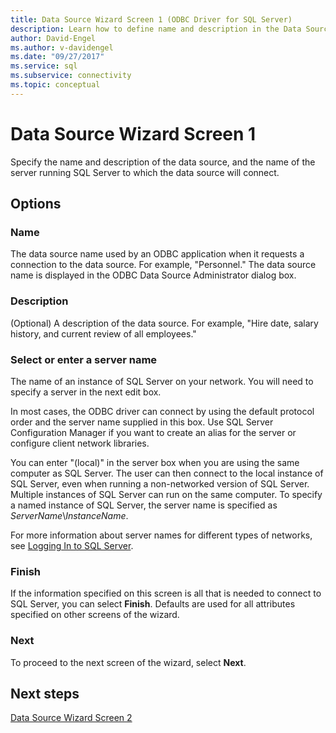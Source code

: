 ```yaml
---
title: Data Source Wizard Screen 1 (ODBC Driver for SQL Server)
description: Learn how to define name and description in the Data Source Wizard to create a new ODBC connection to SQL Server.
author: David-Engel
ms.author: v-davidengel
ms.date: "09/27/2017"
ms.service: sql
ms.subservice: connectivity
ms.topic: conceptual
---
```

# Data Source Wizard Screen 1

Specify the name and description of the data source, and the name of the server running SQL Server to which the data source will connect.

## Options

### Name

The data source name used by an ODBC application when it requests a connection to the data source. For example, "Personnel." The data source name is displayed in the ODBC Data Source Administrator dialog box.

### Description

(Optional) A description of the data source. For example, "Hire date, salary history, and current review of all employees."

### Select or enter a server name

The name of an instance of SQL Server on your network. You will need to specify a server in the next edit box.

In most cases, the ODBC driver can connect by using the default protocol order and the server name supplied in this box. Use SQL Server Configuration Manager if you want to create an alias for the server or configure client network libraries.

You can enter "(local)" in the server box when you are using the same computer as SQL Server. The user can then connect to the local instance of SQL Server, even when running a non-networked version of SQL Server. Multiple instances of SQL Server can run on the same computer. To specify a named instance of SQL Server, the server name is specified as _ServerName_\\_InstanceName_.

For more information about server names for different types of networks, see [Logging In to SQL Server](../../../database-engine/configure-windows/logging-in-to-sql-server.md#format-for-specifying-the-name-of-sql-server).

### Finish

If the information specified on this screen is all that is needed to connect to SQL Server, you can select **Finish**. Defaults are used for all attributes specified on other screens of the wizard.

### Next

To proceed to the next screen of the wizard, select **Next**.

## Next steps

[Data Source Wizard Screen 2](dsn-wizard-2.md)
